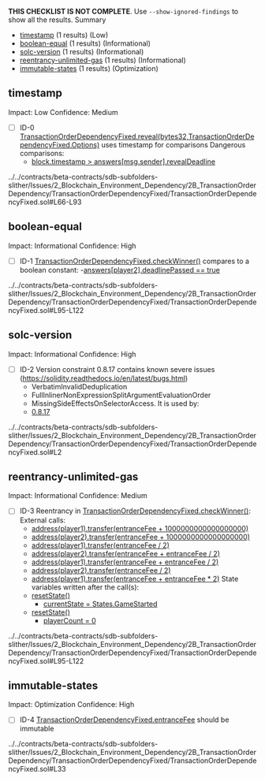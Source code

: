 **THIS CHECKLIST IS NOT COMPLETE**. Use `--show-ignored-findings` to show all the results.
Summary
 - [timestamp](#timestamp) (1 results) (Low)
 - [boolean-equal](#boolean-equal) (1 results) (Informational)
 - [solc-version](#solc-version) (1 results) (Informational)
 - [reentrancy-unlimited-gas](#reentrancy-unlimited-gas) (1 results) (Informational)
 - [immutable-states](#immutable-states) (1 results) (Optimization)
## timestamp
Impact: Low
Confidence: Medium
 - [ ] ID-0
[TransactionOrderDependencyFixed.reveal(bytes32,TransactionOrderDependencyFixed.Options)](../../contracts/beta-contracts/sdb-subfolders-slither/Issues/2_Blockchain_Environment_Dependency/2B_TransactionOrderDependency/TransactionOrderDependencyFixed/TransactionOrderDependencyFixed.sol#L66-L93) uses timestamp for comparisons
	Dangerous comparisons:
	- [block.timestamp > answers[msg.sender].revealDeadline](../../contracts/beta-contracts/sdb-subfolders-slither/Issues/2_Blockchain_Environment_Dependency/2B_TransactionOrderDependency/TransactionOrderDependencyFixed/TransactionOrderDependencyFixed.sol#L79)

../../contracts/beta-contracts/sdb-subfolders-slither/Issues/2_Blockchain_Environment_Dependency/2B_TransactionOrderDependency/TransactionOrderDependencyFixed/TransactionOrderDependencyFixed.sol#L66-L93


## boolean-equal
Impact: Informational
Confidence: High
 - [ ] ID-1
[TransactionOrderDependencyFixed.checkWinner()](../../contracts/beta-contracts/sdb-subfolders-slither/Issues/2_Blockchain_Environment_Dependency/2B_TransactionOrderDependency/TransactionOrderDependencyFixed/TransactionOrderDependencyFixed.sol#L95-L122) compares to a boolean constant:
	-[answers[player2].deadlinePassed == true](../../contracts/beta-contracts/sdb-subfolders-slither/Issues/2_Blockchain_Environment_Dependency/2B_TransactionOrderDependency/TransactionOrderDependencyFixed/TransactionOrderDependencyFixed.sol#L117)

../../contracts/beta-contracts/sdb-subfolders-slither/Issues/2_Blockchain_Environment_Dependency/2B_TransactionOrderDependency/TransactionOrderDependencyFixed/TransactionOrderDependencyFixed.sol#L95-L122


## solc-version
Impact: Informational
Confidence: High
 - [ ] ID-2
Version constraint 0.8.17 contains known severe issues (https://solidity.readthedocs.io/en/latest/bugs.html)
	- VerbatimInvalidDeduplication
	- FullInlinerNonExpressionSplitArgumentEvaluationOrder
	- MissingSideEffectsOnSelectorAccess.
It is used by:
	- [0.8.17](../../contracts/beta-contracts/sdb-subfolders-slither/Issues/2_Blockchain_Environment_Dependency/2B_TransactionOrderDependency/TransactionOrderDependencyFixed/TransactionOrderDependencyFixed.sol#L2)

../../contracts/beta-contracts/sdb-subfolders-slither/Issues/2_Blockchain_Environment_Dependency/2B_TransactionOrderDependency/TransactionOrderDependencyFixed/TransactionOrderDependencyFixed.sol#L2


## reentrancy-unlimited-gas
Impact: Informational
Confidence: Medium
 - [ ] ID-3
Reentrancy in [TransactionOrderDependencyFixed.checkWinner()](../../contracts/beta-contracts/sdb-subfolders-slither/Issues/2_Blockchain_Environment_Dependency/2B_TransactionOrderDependency/TransactionOrderDependencyFixed/TransactionOrderDependencyFixed.sol#L95-L122):
	External calls:
	- [address(player1).transfer(entranceFee + 1000000000000000000)](../../contracts/beta-contracts/sdb-subfolders-slither/Issues/2_Blockchain_Environment_Dependency/2B_TransactionOrderDependency/TransactionOrderDependencyFixed/TransactionOrderDependencyFixed.sol#L104)
	- [address(player2).transfer(entranceFee + 1000000000000000000)](../../contracts/beta-contracts/sdb-subfolders-slither/Issues/2_Blockchain_Environment_Dependency/2B_TransactionOrderDependency/TransactionOrderDependencyFixed/TransactionOrderDependencyFixed.sol#L105)
	- [address(player1).transfer(entranceFee / 2)](../../contracts/beta-contracts/sdb-subfolders-slither/Issues/2_Blockchain_Environment_Dependency/2B_TransactionOrderDependency/TransactionOrderDependencyFixed/TransactionOrderDependencyFixed.sol#L107)
	- [address(player2).transfer(entranceFee + entranceFee / 2)](../../contracts/beta-contracts/sdb-subfolders-slither/Issues/2_Blockchain_Environment_Dependency/2B_TransactionOrderDependency/TransactionOrderDependencyFixed/TransactionOrderDependencyFixed.sol#L108)
	- [address(player1).transfer(entranceFee + entranceFee / 2)](../../contracts/beta-contracts/sdb-subfolders-slither/Issues/2_Blockchain_Environment_Dependency/2B_TransactionOrderDependency/TransactionOrderDependencyFixed/TransactionOrderDependencyFixed.sol#L112)
	- [address(player2).transfer(entranceFee / 2)](../../contracts/beta-contracts/sdb-subfolders-slither/Issues/2_Blockchain_Environment_Dependency/2B_TransactionOrderDependency/TransactionOrderDependencyFixed/TransactionOrderDependencyFixed.sol#L113)
	- [address(player1).transfer(entranceFee + entranceFee * 2)](../../contracts/beta-contracts/sdb-subfolders-slither/Issues/2_Blockchain_Environment_Dependency/2B_TransactionOrderDependency/TransactionOrderDependencyFixed/TransactionOrderDependencyFixed.sol#L118)
	State variables written after the call(s):
	- [resetState()](../../contracts/beta-contracts/sdb-subfolders-slither/Issues/2_Blockchain_Environment_Dependency/2B_TransactionOrderDependency/TransactionOrderDependencyFixed/TransactionOrderDependencyFixed.sol#L121)
		- [currentState = States.GameStarted](../../contracts/beta-contracts/sdb-subfolders-slither/Issues/2_Blockchain_Environment_Dependency/2B_TransactionOrderDependency/TransactionOrderDependencyFixed/TransactionOrderDependencyFixed.sol#L125)
	- [resetState()](../../contracts/beta-contracts/sdb-subfolders-slither/Issues/2_Blockchain_Environment_Dependency/2B_TransactionOrderDependency/TransactionOrderDependencyFixed/TransactionOrderDependencyFixed.sol#L121)
		- [playerCount = 0](../../contracts/beta-contracts/sdb-subfolders-slither/Issues/2_Blockchain_Environment_Dependency/2B_TransactionOrderDependency/TransactionOrderDependencyFixed/TransactionOrderDependencyFixed.sol#L126)

../../contracts/beta-contracts/sdb-subfolders-slither/Issues/2_Blockchain_Environment_Dependency/2B_TransactionOrderDependency/TransactionOrderDependencyFixed/TransactionOrderDependencyFixed.sol#L95-L122


## immutable-states
Impact: Optimization
Confidence: High
 - [ ] ID-4
[TransactionOrderDependencyFixed.entranceFee](../../contracts/beta-contracts/sdb-subfolders-slither/Issues/2_Blockchain_Environment_Dependency/2B_TransactionOrderDependency/TransactionOrderDependencyFixed/TransactionOrderDependencyFixed.sol#L33) should be immutable 

../../contracts/beta-contracts/sdb-subfolders-slither/Issues/2_Blockchain_Environment_Dependency/2B_TransactionOrderDependency/TransactionOrderDependencyFixed/TransactionOrderDependencyFixed.sol#L33


